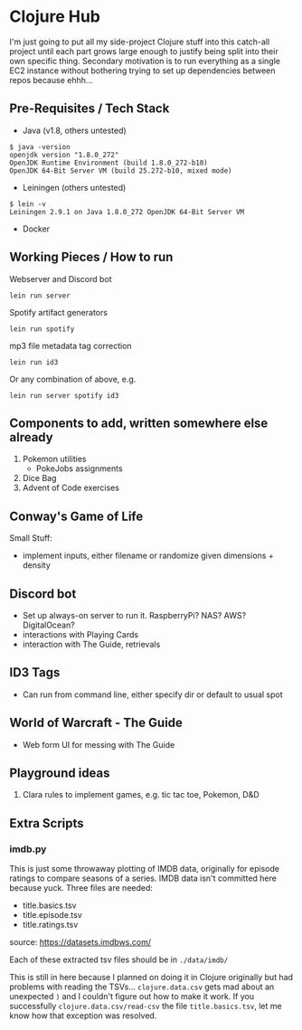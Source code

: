 # Clojure Hub

I'm just going to put all my side-project Clojure stuff into this
catch-all project until each part grows large enough to justify being
split into their own specific thing. Secondary motivation is to run
everything as a single EC2 instance without bothering trying to set up
dependencies between repos because ehhh...

## Pre-Requisites / Tech Stack

- Java (v1.8, others untested)
```
$ java -version
openjdk version "1.8.0_272"
OpenJDK Runtime Environment (build 1.8.0_272-b10)
OpenJDK 64-Bit Server VM (build 25.272-b10, mixed mode)
```

- Leiningen (others untested)
```
$ lein -v
Leiningen 2.9.1 on Java 1.8.0_272 OpenJDK 64-Bit Server VM
```

- Docker

## Working Pieces / How to run

Webserver and Discord bot
```
lein run server
```

Spotify artifact generators
```
lein run spotify
```

mp3 file metadata tag correction
```
lein run id3
```

Or any combination of above, e.g.
```
lein run server spotify id3
```


## Components to add, written somewhere else already

1. Pokemon utilities
   - PokeJobs assignments
1. Dice Bag
1. Advent of Code exercises

## Conway's Game of Life

Small Stuff:
- implement inputs, either filename or randomize given dimensions +
  density

## Discord bot

- Set up always-on server to run it. RaspberryPi? NAS? AWS? DigitalOcean?
- interactions with Playing Cards
- interaction with The Guide, retrievals

## ID3 Tags

- Can run from command line, either specify dir or default to usual
  spot

## World of Warcraft - The Guide

- Web form UI for messing with The Guide


## Playground ideas

1. Clara rules to implement games, e.g. tic tac toe, Pokemon, D&D

## Extra Scripts

### imdb.py

This is just some throwaway plotting of IMDB data, originally for
episode ratings to compare seasons of a series. IMDB data isn't
committed here because yuck. Three files are needed:

  - title.basics.tsv
  - title.episode.tsv
  - title.ratings.tsv

source: https://datasets.imdbws.com/

Each of these extracted tsv files should be in `./data/imdb/`

This is still in here because I planned on doing it in Clojure
originally but had problems with reading the
TSVs... `clojure.data.csv` gets mad about an unexpected `)` and I
couldn't figure out how to make it work. If you successfully
`clojure.data.csv/read-csv` the file `title.basics.tsv`, let me know
how that exception was resolved.
